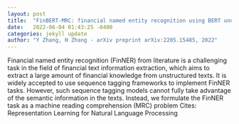 ```yaml
---
layout: post
title:  "FinBERT-MRC: financial named entity recognition using BERT under the machine reading comprehension paradigm"
date:   2022-06-04 01:43:25 -0400
categories: jekyll update
author: "Y Zhang, H Zhang - arXiv preprint arXiv:2205.15485, 2022"
---
```

Financial named entity recognition (FinNER) from literature is a challenging task in the field of financial text information extraction, which aims to extract a large amount of financial knowledge from unstructured texts. It is widely accepted to use sequence tagging frameworks to implement FinNER tasks. However, such sequence tagging models cannot fully take advantage of the semantic information in the texts. Instead, we formulate the FinNER task as a machine reading comprehension (MRC) problem  Cites: Representation Learning for Natural Language Processing